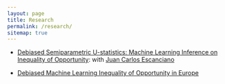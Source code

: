```yaml
---
layout: page
title: Research
permalink: /research/
sitemap: true
---
```


  - [Debiased Semiparametric U-statistics: Machine Learning Inference on Inequality of Opportunity](https://arxiv.org/pdf/2206.05235.pdf): with
[Juan Carlos Escanciano](https://sites.google.com/view/juancarlosescanciano/home?authuser=0)

  - [Debiased Machine Learning Inequality of Opportunity in Europe](https://arxiv.org/pdf/2212.02407)
